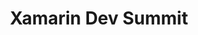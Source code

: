 ---
state: TX
region: Houston
title: Xamarin Dev Summit 
event_url: https://xamarindevelopersummit.com/
start_date: 2019-07-11
end_date: 2019-07-12
cost: $499 - $749
topics: [ xamarin, mobile, microsoft ]
---